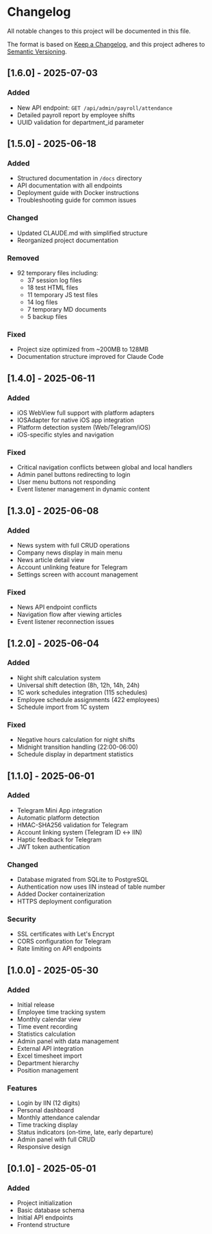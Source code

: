 # Changelog

All notable changes to this project will be documented in this file.

The format is based on [Keep a Changelog](https://keepachangelog.com/en/1.0.0/),
and this project adheres to [Semantic Versioning](https://semver.org/spec/v2.0.0.html).

## [1.6.0] - 2025-07-03

### Added
- New API endpoint: `GET /api/admin/payroll/attendance`
- Detailed payroll report by employee shifts
- UUID validation for department_id parameter

## [1.5.0] - 2025-06-18

### Added
- Structured documentation in `/docs` directory
- API documentation with all endpoints
- Deployment guide with Docker instructions
- Troubleshooting guide for common issues

### Changed
- Updated CLAUDE.md with simplified structure
- Reorganized project documentation

### Removed
- 92 temporary files including:
  - 37 session log files
  - 18 test HTML files
  - 11 temporary JS test files
  - 14 log files
  - 7 temporary MD documents
  - 5 backup files

### Fixed
- Project size optimized from ~200MB to 128MB
- Documentation structure improved for Claude Code

## [1.4.0] - 2025-06-11

### Added
- iOS WebView full support with platform adapters
- IOSAdapter for native iOS app integration
- Platform detection system (Web/Telegram/iOS)
- iOS-specific styles and navigation

### Fixed
- Critical navigation conflicts between global and local handlers
- Admin panel buttons redirecting to login
- User menu buttons not responding
- Event listener management in dynamic content

## [1.3.0] - 2025-06-08

### Added
- News system with full CRUD operations
- Company news display in main menu
- News article detail view
- Account unlinking feature for Telegram
- Settings screen with account management

### Fixed
- News API endpoint conflicts
- Navigation flow after viewing articles
- Event listener reconnection issues

## [1.2.0] - 2025-06-04

### Added
- Night shift calculation system
- Universal shift detection (8h, 12h, 14h, 24h)
- 1C work schedules integration (115 schedules)
- Employee schedule assignments (422 employees)
- Schedule import from 1C system

### Fixed
- Negative hours calculation for night shifts
- Midnight transition handling (22:00-06:00)
- Schedule display in department statistics

## [1.1.0] - 2025-06-01

### Added
- Telegram Mini App integration
- Automatic platform detection
- HMAC-SHA256 validation for Telegram
- Account linking system (Telegram ID ↔ IIN)
- Haptic feedback for Telegram
- JWT token authentication

### Changed
- Database migrated from SQLite to PostgreSQL
- Authentication now uses IIN instead of table number
- Added Docker containerization
- HTTPS deployment configuration

### Security
- SSL certificates with Let's Encrypt
- CORS configuration for Telegram
- Rate limiting on API endpoints

## [1.0.0] - 2025-05-30

### Added
- Initial release
- Employee time tracking system
- Monthly calendar view
- Time event recording
- Statistics calculation
- Admin panel with data management
- External API integration
- Excel timesheet import
- Department hierarchy
- Position management

### Features
- Login by IIN (12 digits)
- Personal dashboard
- Monthly attendance calendar
- Time tracking display
- Status indicators (on-time, late, early departure)
- Admin panel with full CRUD
- Responsive design

## [0.1.0] - 2025-05-01

### Added
- Project initialization
- Basic database schema
- Initial API endpoints
- Frontend structure